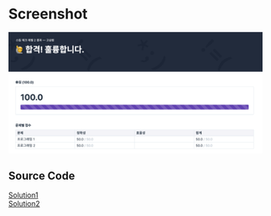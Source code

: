 # Screenshot
![aa](./img/screenshot.png)

## Source Code
[Solution1](https://github.com/KoSangWon/NKLCB_Algorithm/blob/master/day6/homework/sol1.py)  
[Solution2](https://github.com/KoSangWon/NKLCB_Algorithm/blob/master/day6/homework/sol2.py)
